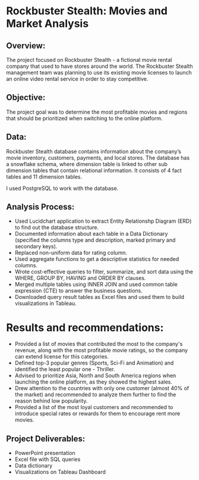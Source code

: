 # Rockbuster Stealth: Movies and Market Analysis
## Overview:
The project focused on Rockbuster Stealth - a fictional movie rental company that used to have stores around the world. 
The Rockbuster Stealth management team was planning to use its existing movie licenses to launch an online video rental service in order to stay competitive. 

## Objective: 
The project goal was to determine the most profitable movies and regions that should be prioritized when switching to the online platform.

## Data:
Rockbuster Stealth database contains information about the company’s movie inventory, customers, payments, and local stores.
The database has a snowflake schema, where dimension table is linked to other sub dimension tables that contain relational information.
It consists of 4 fact tables and 11 dimension tables. 

I used PostgreSQL to work with the database. 

## Analysis Process:
- Used Lucidchart application to extract Entity Relationshp Diagram (ERD) to find out the database structure.
- Documented information about each table in a Data Dictionary (specified the columns type and description, marked primary and secondary keys).
- Replaced non-uniform data for rating column.
- Used aggregate functions to get a descriptive statistics for needed columns.
- Wrote cost-effective queries to filter, summarize, and sort data using the WHERE, GROUP BY, HAVING and ORDER BY clauses.
- Merged multiple tables using INNER JOIN and used common table expression (CTE) to answer the business questions.
- Downloaded query result tables as Excel files and used them to build visualizations in Tableau.

# Results and recommendations:
- Provided a list of movies that contributed the most to the company's revenue, along with the most profitable movie ratings, so the company can extend license for this categories.
- Defined top-3 popular genres (Sports, Sci-Fi and Animation) and identified the least popular one - Thriller.
- Advised to prioritize Asia, North and South America regions when launching the online platform, as they showed the highest sales.
- Drew attention to the countries with only one customer (almost 40% of the market) and recommended to analyze them further to find the reason behind low popularity.
- Provided a list of the most loyal customers and recommended to introduce special rates or rewards for them to encourage rent more movies.

## Project Deliverables:
- PowerPoint presentation
- Excel file with SQL queries
- Data dictionary 
- Visualizations on Tableau Dashboard
